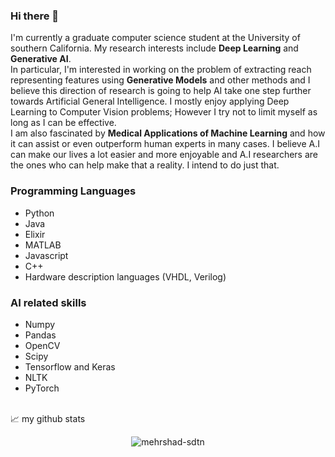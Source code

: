 ### Hi there 👋

I'm currently a graduate computer science student at the University of southern California. My research interests include **Deep Learning** and **Generative AI**. <br>
In particular, I'm interested in working on the problem of extracting reach representing features using **Generative Models** and other methods and I believe this direction of research is going to help AI take one step further towards Artificial General Intelligence. I mostly enjoy applying Deep Learning to Computer Vision problems; However I try not to limit myself as long as I can be effective.<br>
I am also fascinated by **Medical Applications of Machine Learning** and how it can assist or even outperform human experts in many cases. I believe A.I can make our lives a lot easier and more enjoyable and A.I researchers are the ones who can help make that a reality. I intend to do just that.

### Programming Languages
- Python
- Java
- Elixir
- MATLAB
- Javascript
- C++
- Hardware description languages (VHDL, Verilog)


### AI related skills
- Numpy
- Pandas
- OpenCV
- Scipy
- Tensorflow and Keras
- NLTK
- PyTorch

<br>
📈 my github stats
<br>
<p align="center"> <img src="https://github-readme-stats.vercel.app/api?username=mehrshad-sdtn&show_icons=true" alt="mehrshad-sdtn" /></p>



